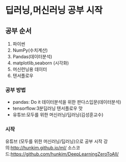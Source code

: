 # 딥러닝,머신러닝 공부 시작

## 공부 순서
1. 파이썬
2. NumPy(수치계산)
3. Pandas(데이터분석)
4. matplotlib,seaborn (시각화)
5. 머신런닝용 데이터
6. 텐서플로우

### 공부 방법
- pandas: Do it 데이터분석을 위한 판다스입문(데이터분석)
- tensorflow:3분딥러닝 텐서플로우 맛
- 유튜브:모두를 위한 머신러닝/딥러닝(김성훈교수)

### 시작
유튜브 (모두를 위한 머신러닝/딥러닝)으로 공부 시작
강의:http://hunkim.github.io/ml/
소스코드:https://github.com/hunkim/DeepLearningZeroToAll/
